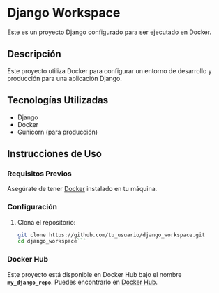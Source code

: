 # Django Workspace 

Este es un proyecto Django configurado para ser ejecutado en Docker.

## Descripción

Este proyecto utiliza Docker para configurar un entorno de desarrollo y producción para una aplicación Django. 

## Tecnologías Utilizadas

- Django
- Docker
- Gunicorn (para producción)

## Instrucciones de Uso

### Requisitos Previos

Asegúrate de tener [Docker](https://www.docker.com/get-started) instalado en tu máquina.

### Configuración

1. Clona el repositorio:
   ```bash
   git clone https://github.com/tu_usuario/django_workspace.git
   cd django_workspace```

### Docker Hub
Este proyecto está disponible en Docker Hub bajo el nombre **`my_django_repo`**. Puedes encontrarlo en [Docker Hub](https://hub.docker.com/r/tu_usuario/my_django_repo).